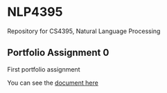 # NLP4395
Repository for CS4395, Natural Language Processing

## Portfolio Assignment 0

First portfolio assignment

You can see the [document here](portfolio_assignment_0.pdf)
